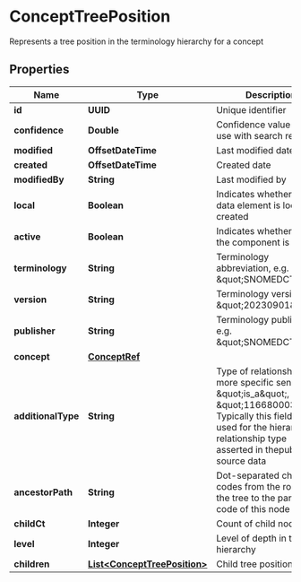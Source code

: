 

# ConceptTreePosition

Represents a tree position in the terminology hierarchy for a concept

## Properties

| Name | Type | Description | Notes |
|------------ | ------------- | ------------- | -------------|
|**id** | **UUID** | Unique identifier |  [optional] |
|**confidence** | **Double** | Confidence value (for use with search results) |  [optional] |
|**modified** | **OffsetDateTime** | Last modified date |  [optional] |
|**created** | **OffsetDateTime** | Created date |  [optional] |
|**modifiedBy** | **String** | Last modified by |  [optional] |
|**local** | **Boolean** | Indicates whether this data element is locally created |  [optional] |
|**active** | **Boolean** | Indicates whether or not the component is active |  [optional] |
|**terminology** | **String** | Terminology abbreviation, e.g. \&quot;SNOMEDCT\&quot; |  [optional] |
|**version** | **String** | Terminology version, e.g. \&quot;20230901\&quot; |  [optional] |
|**publisher** | **String** | Terminology publisher, e.g. \&quot;SNOMEDCT\&quot; |  [optional] |
|**concept** | [**ConceptRef**](ConceptRef.md) |  |  [optional] |
|**additionalType** | **String** | Type of relationship in a more specific sense, e.g. \&quot;is_a\&quot;, \&quot;116680003\&quot;.  Typically this fieldwill be used for the hierarchical relationship type asserted in thepublished source data |  [optional] |
|**ancestorPath** | **String** | Dot-separated chain of codes from the root of the tree to the parent code of this node |  [optional] |
|**childCt** | **Integer** | Count of child nodes |  [optional] |
|**level** | **Integer** | Level of depth in the hierarchy |  [optional] |
|**children** | [**List&lt;ConceptTreePosition&gt;**](ConceptTreePosition.md) | Child tree position nodes |  [optional] |



